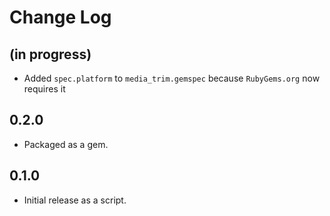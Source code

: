 # Change Log

## (in progress)

* Added `spec.platform` to `media_trim.gemspec` because `RubyGems.org` now requires it


## 0.2.0

* Packaged as a gem.


## 0.1.0

* Initial release as a script.
